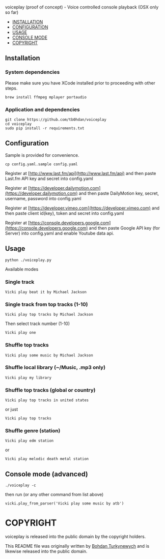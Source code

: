 voiceplay (proof of concept) - Voice controlled console playback (OSX only so far)

- [INSTALLATION](#installation)
- [CONFIGURATION](#configuration)
- [USAGE](#usage)
- [CONSOLE MODE](#console-mode-advanced)
- [COPYRIGHT](#copyright)


## Installation

### System dependencies

Please make sure you have XCode installed prior to proceeding with other steps.

```
brew install ffmpeg mplayer portaudio
```

### Application and dependencies

```
git clone https://github.com/tb0hdan/voiceplay
cd voiceplay
sudo pip install -r requirements.txt
```

## Configuration

Sample is provided for convenience.

```
cp config.yaml.sample config.yaml
```


Register at [http://www.last.fm/api](http://www.last.fm/api) and then
paste Last.fm API key and secret into config.yaml

Register at [https://developer.dailymotion.com](https://developer.dailymotion.com) and then
paste DailyMotion key, secret, username, password into config.yaml

Register at [https://developer.vimeo.com](https://developer.vimeo.com) and then
paste client id(key), token and secret into config.yaml

Register at [https://console.developers.google.com](https://console.developers.google.com) and then
paste Google API key (for Server) into config.yaml and enable Youtube data api.


## Usage

```
python ./voiceplay.py
```

Available modes

### Single track

```
Vicki play beat it by Michael Jackson
```

### Single track from top tracks (1-10)

```
Vicki play top tracks by Michael Jackson
```

Then select track number (1-10)

```
Vicki play one
```

### Shuffle top tracks

```
Vicki play some music by Michael Jackson
```

### Shuffle local library (~/Music, .mp3 only)

```
Vicki play my library
```

### Shuffle top tracks (global or country)

```
Vicki play top tracks in united states
```

or just

```
Vicki play top tracks
```

### Shuffle genre (station)

```
Vicki play edm station
```

or

```
Vicki play melodic death metal station
```

## Console mode (advanced)

```
./voiceplay -c
```

then run (or any other command from list above)

```
vicki.play_from_parser('Vicki play some music by atb')
```




# COPYRIGHT

voiceplay is released into the public domain by the copyright holders.

This README file was originally written by [Bohdan Turkynewych](https://github.com/tb0hdan) and is likewise released into the public domain.
